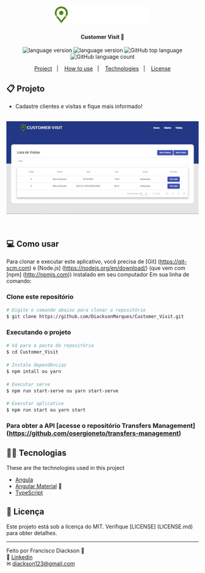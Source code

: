 <h1 align="center">
    <img alt="Github Explorer" title="#GithubExplorer" src="src/assets/logo.svg" width="250px" />
</h1>

<h4 align="center">
	Customer Visit 📅
</h4>
<p align="center">

  <img alt="language version" src="https://img.shields.io/badge/Node-v_12.18.1-339933?logo=node.js">

  <img alt="language version" src="https://img.shields.io/badge/Npm-v_6.14.5-2C8EBB?logo=Npm">

  <img alt="GitHub top language" src="https://img.shields.io/github/languages/top/osergioneto/Customer_Visit">

  <img alt="GitHub language count" src="https://img.shields.io/github/languages/count/osergioneto/Customer_Visit?color=%2304D361">
</p>

<p align="center">
  <a href="#-project">Project</a>&nbsp;&nbsp;&nbsp;|&nbsp;&nbsp;&nbsp;
  <a href="#-how-to-use">How to use</a>&nbsp;&nbsp;&nbsp;|&nbsp;&nbsp;&nbsp;
  <a href="#-technologies">Technologies</a>&nbsp;&nbsp;&nbsp;|&nbsp;&nbsp;&nbsp;
  <a href="#-license">License</a>
</p>

## 📋 Projeto

- Cadastre clientes e visitas e fique mais informado!
  <br><br>

<p align="center">
  <img alt="App home" src="src/assets/sisttem.JPG"/>
</p>

<br>

## 💻 Como usar

Para clonar e executar este aplicativo, você precisa de [Git] (https://git-scm.com) e [Node.js] (https://nodejs.org/en/download/) (que vem com [npm] (http://npmjs.com)) instalado em seu computador Em sua linha de comando:

### Clone este repositório

```bash
# Digite o comando abaixo para clonar o repositório
$ git clone https://github.com/DiacksonMarques/Customer_Visit.git
```

### Executando o projeto

```bash
# Vá para a pasta do repositório
$ cd Customer_Visit

# Instale dependências
$ npm intall ou yarn

# Executar serve
$ npm run start-serve ou yarn start-serve

# Executar aplicativo
$ npm run start ou yarn start
```

### Para obter a API [acesse o repositório Transfers Management] (https://github.com/osergioneto/transfers-management)

## 👨‍💻 Tecnologias

These are the technologies used in this project

- [Angula](http://angular.io/)
- [Angular Material](https://material.angular.io/) 💅
- [TypeScript](https://www.typescriptlang.org/)

## 📝 Licença

Este projeto está sob a licença do MIT. Verifique [LICENSE] (LICENSE.md) para obter detalhes.

---

Feito por Francisco Diackson 👋 <br>
🔗 [Linkedin](https://www.linkedin.com/in/diackson-marques/) <br>
✉ [diackson123@gmail.com](mailto:diackson123@gmail.com) &nbsp; <br>
